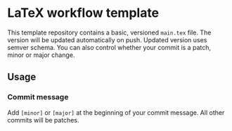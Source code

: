 # LaTeX workflow template

This template repository contains a basic, versioned `main.tex` file. The version will be updated automatically on push. Updated version uses semver schema. You can also control whether your commit is a patch, minor or major change.

## Usage

### Commit message

Add `[minor]` or `[major]` at the beginning of your commit message. All other commits will be patches.
